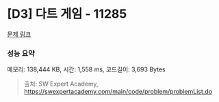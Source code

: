 # [D3] 다트 게임 - 11285 

[문제 링크](https://swexpertacademy.com/main/code/problem/problemDetail.do?contestProbId=AXZuaLsqz9wDFAST) 

### 성능 요약

메모리: 138,444 KB, 시간: 1,558 ms, 코드길이: 3,693 Bytes



> 출처: SW Expert Academy, https://swexpertacademy.com/main/code/problem/problemList.do
